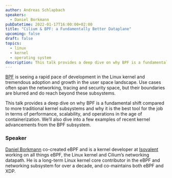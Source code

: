 ```yaml
---
author: Andreas Schlapbach
speakers:
  - Daniel Borkmann
pubDatetime: 2022-01-17T16:00:00+02:00
title: "Cilium & BPF: a Fundamentally Better Dataplane"
upcoming: false
draft: false
topics:
  - linux
  - kernel
  - operating system
description: This talk provides a deep dive on why BPF is a fundamental shift compared to more traditional kernel subsystems and why it is the best tool for the job in terms of performance, scalability, and operations in the age of containerization.
---
```


[BPF](https://ebpf.io/what-is-ebpf#what-is-ebpf) is seeing a rapid pace of development in the Linux kernel and tremendous adoption and growth in the user space landscape. Use cases often span the networking, tracing and security space, but their boundaries are blurred and do reach beyond these subsystems.

This talk provides a deep dive on why BPF is a fundamental shift compared to more traditional kernel subsystems and why it is the best tool for the job in terms of performance, scalability, and operations in the age of containerization. We’ll also dive into a few examples of recent kernel advancements from the BPF subsystem.

### Speaker

[Daniel Borkmann](https://www.linkedin.com/in/borkmann/) co-created eBPF and is a kernel developer at [Isovalent](https://isovalent.com/) working on all things eBPF, the Linux kernel and Cilium’s networking datapath. He is a long-term Linux kernel core contributor in the eBPF and networking subsystem for over a decade, and co-maintains both eBPF and XDP.
